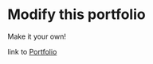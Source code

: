 # Modify this portfolio

Make it your own!

link to [Portfolio](https://endearing-salamander-33f0a9.netlify.app)
